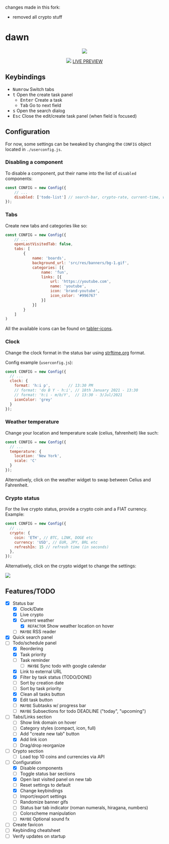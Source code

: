 changes made in this fork:
- removed all crypto stuff

# dawn

<p align="center">
  <img src="https://i.imgur.com/vjfMONS.png">
</div>

<p align="center">
  <img src="https://i.imgur.com/IrDF4LX.png">
  <a href="https://b-coimbra.github.io/dawn/">LIVE PREVIEW</a>
</div>

## Keybindings

- <kbd>Numrow</kbd> Switch tabs
- <kbd>t</kbd> Open the create task panel
  - <kbd>Enter</kbd> Create a task
  - <kbd>Tab</kbd> Go to next field
- <kbd>s</kbd> Open the search dialog
- <kbd>Esc</kbd> Close the edit/create task panel (when field is focused)

## Configuration

For now, some settings can be tweaked by changing the `CONFIG` object located in `./userconfig.js`.

### Disabling a component

To disable a component, put their name into the list of `disabled` components:

```js
const CONFIG = new Config({
    // ...
    disabled: ['todo-list'] // search-bar, crypto-rate, current-time, weather-forecast, status-bar
});
```

### Tabs

Create new tabs and categories like so:

```js
const CONFIG = new Config({
    // ...
    openLastVisitedTab: false,
    tabs: [
        {
            name: 'boards',
            background_url: 'src/res/banners/bg-1.gif',
            categories: [{
                name: 'fun',
                links: [{
                    url: 'https://youtube.com',
                    name: 'youtube',
                    icon: 'brand-youtube',
                    icon_color: '#996767'
                }]
            }]
        }
    ]
)
```

All the available icons can be found on [tabler-icons](https://tabler-icons.io).

### Clock

Change the clock format in the status bar using [strftime.org](https://strftime.org) format.

Config example (`userconfig.js`):

```js
const CONFIG = new Config({
  // ...
  clock: {
    format: 'h:i p',        // 13:30 PM
    // format: 'do B Y - h:i', // 18th January 2021 - 13:30
    // format: 'h:i - m/b/Y',  // 13:30 - 3/Jul/2021
    iconColor: 'grey'
  }
});
```

### Weather temperature

Change your location and temperature scale (celius, fahrenheit) like such:

```js
const CONFIG = new Config({
  // ...
  temperature: {
    location: 'New York',
    scale: 'C'
  }
});
```

Alternatively, click on the weather widget to swap between Celius and Fahrenheit.

### Crypto status

For the live crypto status, provide a crypto coin and a FIAT currency. Example:

```js
const CONFIG = new Config({
  // ...
  crypto: {
    coin: 'ETH', // BTC, LINK, DOGE etc
    currency: 'USD', // EUR, JPY, BRL etc
    refreshIn: 15 // refresh time (in seconds)
  },
});
```

Alternatively, click on the crypto widget to change the settings:

<p align="left">
  <img src="https://i.imgur.com/aUnoJLA.png">
</div>

## Features/TODO

  - [X] Status bar
    - [X] Clock/Date
    - [X] Live crypto
    - [X] Current weather
      - [X] `REFACTOR` Show weather location on hover
    - [ ] `MAYBE` RSS reader
  - [X] Quick search panel
  - [ ] Todo/schedule panel
    - [X] Reordering
    - [X] Task priority
    - [ ] Task reminder
      - [ ] `MAYBE` Sync todo with google calendar
    - [X] Link to external URL
    - [X] Filter by task status (TODO/DONE)
    - [ ] Sort by creation date
    - [ ] Sort by task priority
    - [X] Clean all tasks button
    - [X] Edit task button
    - [ ] `MAYBE` Subtasks w/ progress bar
    - [ ] `MAYBE` Subsections for todo DEADLINE ("today", "upcoming")
  - [ ] Tabs/Links section
    - [ ] Show link domain on hover
    - [ ] Category styles (compact, icon, full)
    - [ ] Add "create new tab" button
    - [X] Add link icon
    - [ ] Drag/drop reorganize
  - [ ] Crypto section
    - [ ] Load top 10 coins and currencies via API
  - [ ] Configuration
    - [X] Disable components
    - [ ] Toggle status bar sections
    - [X] Open last visited panel on new tab
    - [ ] Reset settings to default
    - [X] Change keybindings
    - [ ] Import/export settings
    - [ ] Randomize banner gifs
    - [ ] Status bar tab indicator (roman numerals, hiragana, numbers)
    - [ ] Colorscheme manipulation
    - [ ] `MAYBE` Optional sound fx
  - [ ] Create favicon
  - [ ] Keybinding cheatsheet
  - [ ] Verify updates on startup
